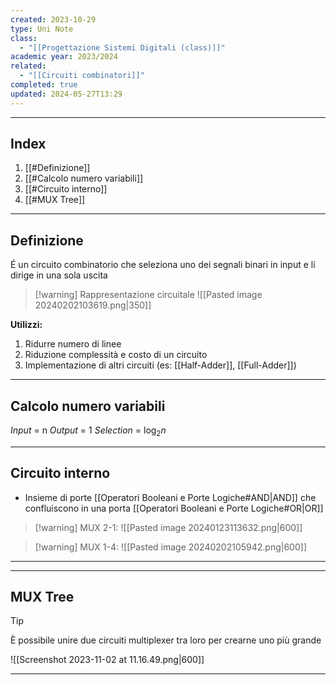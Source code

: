```yaml
---
created: 2023-10-29
type: Uni Note
class:
  - "[[Progettazione Sistemi Digitali (class)]]"
academic year: 2023/2024
related:
  - "[[Circuiti combinatori]]"
completed: true
updated: 2024-05-27T13:29
---
```

---
## Index
1. [[#Definizione]]
2. [[#Calcolo numero variabili]]
3. [[#Circuito interno]]
4. [[#MUX Tree]]

---
## Definizione

É un circuito combinatorio che seleziona uno dei segnali binari in input e li dirige in una sola uscita

>[!warning] Rappresentazione circuitale
>![[Pasted image 20240202103619.png|350]]

**Utilizzi:**
1. Ridurre numero di linee
2. Riduzione complessità e costo di un circuito
3. Implementazione di altri circuiti (es: [[Half-Adder]], [[Full-Adder]])

---
## Calcolo numero variabili 

*Input* = n
*Output* = 1
*Selection* = $\log_{2}n$

---
## Circuito interno
- Insieme di porte [[Operatori Booleani e Porte Logiche#AND|AND]] che confluiscono in una porta [[Operatori Booleani e Porte Logiche#OR|OR]] 

>[!warning] MUX 2-1:
![[Pasted image 20240123113632.png|600]]

>[!warning] MUX 1-4:
>![[Pasted image 20240202105942.png|600]]
---

---
## MUX Tree

>[!tip] 
> È possibile unire due circuiti multiplexer tra loro per crearne uno più grande

![[Screenshot 2023-11-02 at 11.16.49.png|600]]

---